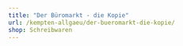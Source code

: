 ```yaml
---
title: "Der Büromarkt - die Kopie"
url: /kempten-allgaeu/der-bueromarkt-die-kopie/
shop: Schreibwaren
---
```

